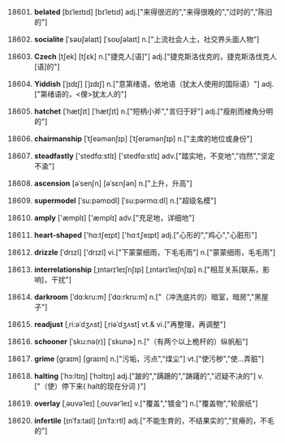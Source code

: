 18601. **belated**
[bɪˈleɪtɪd]  [bɪˈletɪd]
adj.["来得很迟的","来得很晚的","过时的","陈旧的"]  

18602. **socialite**
[ˈsəʊʃəlaɪt]  [ˈsoʊʃəlaɪt]
n.["上流社会人士，社交界头面人物"]  

18603. **Czech**
[tʃek]  [tʃɛk]
n.["捷克人[语]"]  adj.["捷克斯洛伐克的，捷克斯洛伐克人[语]的"]  

18604. **Yiddish**
[ˈjɪdɪʃ]  [ˈjɪdɪʃ]
n.["意第绪语，依地语（犹太人使用的国际语）"]  adj.["第绪语的，<俚>犹太人的"]  

18605. **hatchet**
[ˈhætʃɪt]  [ˈhætʃɪt]
n.["短柄小斧","言归于好"]  adj.["瘦削而棱角分明的"]  

18606. **chairmanship**
[ˈtʃeəmənʃɪp]  [ˈtʃerəmənʃɪp]
n.["主席的地位或身份"]  

18607. **steadfastly**
['stedfɑ:stlɪ]  ['stedfɑ:stlɪ]
adv.["踏实地，不变地","岿然","坚定不渝"]  

18608. **ascension**
[əˈsenʃn]  [əˈsɛnʃən]
n.["上升，升高"]  

18609. **supermodel**
[ˈsu:pəmɒdl]  [ˈsu:pərmɑ:dl]
n.["超级名模"]  

18610. **amply**
['æmplɪ]  ['æmplɪ]
adv.["充足地，详细地"]  

18611. **heart-shaped**
['hɑ:tʃeɪpt]  ['hɑ:tˌʃeɪpt]
adj.["心形的","鸡心","心脏形"]  

18612. **drizzle**
[ˈdrɪzl]  ['drɪzl]
vi.["下蒙蒙细雨，下毛毛雨"]  n.["蒙蒙细雨，毛毛雨"]  

18613. **interrelationship**
[ˌɪntərɪˈleɪʃnʃɪp]  [ˌɪntərɪˈleɪʃnʃɪp]
n.["相互关系[联系，影响]，干扰"]  

18614. **darkroom**
[ˈdɑ:kru:m]  [ˈdɑ:rkru:m]
n.["（冲洗底片的）暗室，暗房","黑屋子"]  

18615. **readjust**
[ˌri:əˈdʒʌst]  [ˌriəˈdʒʌst]
vt.& vi.["再整理，再调整"]  

18616. **schooner**
[ˈsku:nə(r)]  [ˈskunɚ]
n.["（有两个以上桅杆的）纵帆船"]  

18617. **grime**
[graɪm]  [ɡraɪm]
n.["污垢，污点","煤尘"]  vt.["使污秽","使…弄脏"]  

18618. **halting**
[ˈhɔ:ltɪŋ]  [ˈhɔltɪŋ]
adj.["跛的","蹒跚的","踌躇的","迟疑不决的"]  v.["（使）停下来( halt的现在分词 )"]  

18619. **overlay**
[ˌəʊvəˈleɪ]  [ˌoʊvərˈleɪ]
v.["覆盖","镀金"]  n.["覆盖物","轮廓纸"]  

18620. **infertile**
[ɪnˈfɜ:taɪl]  [ɪnˈfɜ:rtl]
adj.["不能生育的，不结果实的","贫瘠的，不毛的"]  

